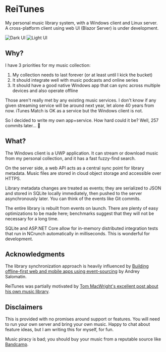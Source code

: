 # ReiTunes

My personal music library system, with a Windows client and Linux server. A cross-platform client using web UI (Blazor Server) is under development.

![Dark UI](https://res.cloudinary.com/reilly-wood/image/upload/v1608417001/reitunes/dark.jpg)
![Light UI](https://res.cloudinary.com/reilly-wood/image/upload/v1608417001/reitunes/light.jpg)

## Why?

I have 3 priorities for my music collection:

1. My collection needs to last forever (or at least until I kick the bucket) 
2. It should integrate well with music podcasts and online series
3. It should have a good native Windows app that can sync across multiple devices and also operate offline

Those aren't really met by any existing music services. I don't know if any given streaming service will be around next year, let alone 40 years from now. iTunes Match is OK as a service but the Windows client is not.

So I decided to write my own app+service. How hard could it be? Well, 257 commits later... 😬

## What?

The Windows client is a UWP application. It can stream or download music from my personal collection, and it has a fast fuzzy-find search.

On the server side, a web API acts as a central sync point for library metadata. Music files are stored in cloud object storage and accessible over HTTPS.

Library metadata changes are treated as events; they are serialized to JSON and stored in SQLite locally immediately, then pushed to the server asynchronously later. You can think of the events like Git commits.

The entire library is rebuilt from events on launch. There are plenty of easy optimizations to be made here; benchmarks suggest that they will not be necessary for a long time.

SQLite and ASP.NET Core allow for in-memory distributed integration tests that run in NCrunch automatically in milliseconds. This is wonderful for development.

## Acknowledgments

The library synchronization approach is heavily influenced by [Building offline-first web and mobile apps using event-sourcing](https://flpvsk.com/blog/2019-07-20-offline-first-apps-event-sourcing/) by Andrey Salomatin.

ReiTunes was partially motivated by [Tom MacWright's excellent post about his own music library](https://macwright.com/2020/01/27/my-music-library.html).

## Disclaimers

This is provided with no promises around support or features. You will need to run your own server and bring your own music. Happy to chat about feature ideas, but I am writing this for myself, for fun.

Music piracy is bad; you should buy your music from a reputable source like [Bandcamp](https://bandcamp.com/).
